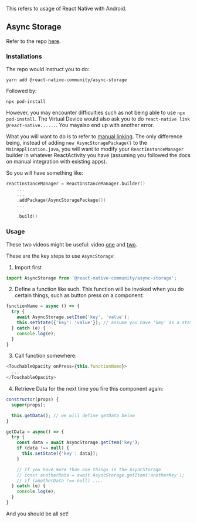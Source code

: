 This refers to usage of React Native with Android.

## Async Storage
Refer to the repo [here](https://github.com/react-native-community/async-storage).

### Installations
The repo would instruct you to do:
```
yarn add @react-native-community/async-storage
```

Followed by:
```
npx pod-install
```
However, you may encounter difficulties such as not being able to use `npx pod-install`. The Virtual Device would also ask you to do `react-native link @react-native......`. You mayalso end up with another error.

What you will want to do is to refer to [manual linking](https://github.com/react-native-community/async-storage/blob/master/docs/Linking.md). The only difference being, instead of adding `new AsyncStoragePackage()` to the `MainApplication.java`, you will want to modify your `ReactInstanceManager` builder in whatever ReactActivity you have (assuming you followed the docs on manual integration with existing apps).

So you will have something like:
```kotlin
reactInstanceManager = ReactInstanceManager.builder()
    ...
    ...
    .addPackage(AsyncStoragePackage())
    ...
    ...
    .build()
```

### Usage
These two videos might be useful: video [one](https://www.youtube.com/watch?v=PRGHWgTydyQ) and [two](https://www.youtube.com/watch?v=aCe0h50hyCc).

These are the key steps to use `AsyncStorage`:
1. Import first
```js
import AsyncStorage from '@react-native-community/async-storage';
```

2. Define a function like such. This function will be invoked when you do certain things, such as button press on a component:
```js
functionName = async () => {
  try {
    await AsyncStorage.setItem('key', 'value');
    this.setState({'key': 'value'}); // assume you have 'key' as a state
  } catch (e) {
    console.log(e);
  }
}
```

3. Call function somewhere:
```js
<TouchableOpacity onPress={this.functionName}>
  ...
</TouchableOpacity>
```

4. Retrieve Data for the next time you fire this component again:
```js
constructor(props) {
  super(props);

  this.getData(); // we will define getData below
}

getData = async() => {
  try {
    const data = await AsyncStorage.getItem('key');
    if (data !== null) {
      this.setState({'key': data});
    }

    // If you have more than one things in the AsyncStorage
    // const anotherData = await AsyncStorage.getItem('anotherKey');
    // if (anotherData !== null) ....
  } catch (e) {
    console.log(e);
  }
}
```

And you should be all set!

